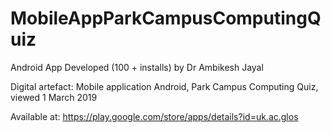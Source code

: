 # MobileAppParkCampusComputingQuiz

Android App Developed (100 + installs) by Dr Ambikesh Jayal

Digital artefact: Mobile application Android, Park Campus Computing Quiz,  viewed 1 March 2019 

Available at:  https://play.google.com/store/apps/details?id=uk.ac.glos
